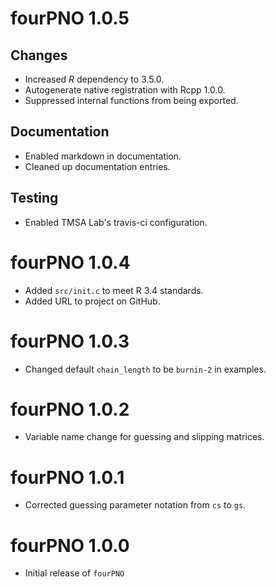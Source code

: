 # fourPNO 1.0.5

## Changes

- Increased _R_ dependency to 3.5.0.
- Autogenerate native registration with Rcpp 1.0.0.
- Suppressed internal functions from being exported.

## Documentation

- Enabled markdown in documentation.
- Cleaned up documentation entries.

## Testing

- Enabled TMSA Lab's travis-ci configuration.

# fourPNO 1.0.4

- Added `src/init.c` to meet R 3.4 standards.
- Added URL to project on GitHub.

# fourPNO 1.0.3

- Changed default `chain_length` to be `burnin-2` in examples.

# fourPNO 1.0.2

- Variable name change for guessing and slipping matrices.

# fourPNO 1.0.1

- Corrected guessing parameter notation from `cs` to `gs`.

# fourPNO 1.0.0

- Initial release of `fourPNO`

